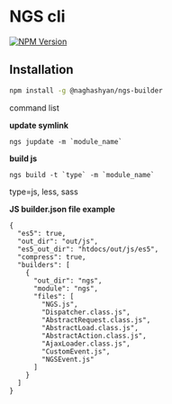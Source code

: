 # NGS cli
[![NPM Version](http://img.shields.io/npm/v/commander.svg?style=flat)](https://www.npmjs.com/package/@naghashyan/ngs-builder)

## Installation

```bash
npm install -g @naghashyan/ngs-builder
```

command list

**update symlink**
```
ngs jupdate -m `module_name`
```
**build js**
```
ngs build -t `type` -m `module_name`
```
type=js, less, sass

**JS builder.json file example**
```
{
  "es5": true,
  "out_dir": "out/js",
  "es5_out_dir": "htdocs/out/js/es5",
  "compress": true,
  "builders": [
    {
      "out_dir": "ngs",
      "module": "ngs",
      "files": [
        "NGS.js",
        "Dispatcher.class.js",
        "AbstractRequest.class.js",
        "AbstractLoad.class.js",
        "AbstractAction.class.js",
        "AjaxLoader.class.js",
        "CustomEvent.js",
        "NGSEvent.js"
      ]
    }
  ]
}
```